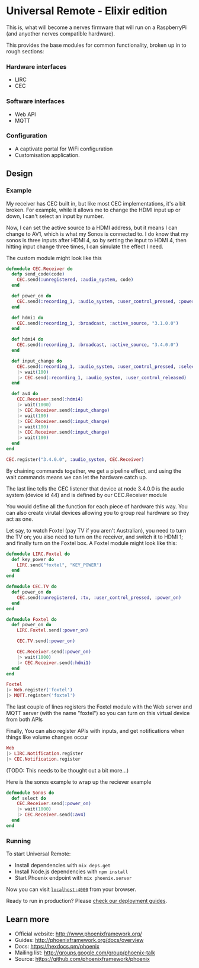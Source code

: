 # Universal Remote - Elixir edition

This is, what will become a nerves firmware that will run on a RaspberryPi (and anyother nerves compatible hardware).

This provides the base modules for common functionality, broken up in to rough sections:

### Hardware interfaces

* LIRC
* CEC

### Software interfaces

* Web API
* MQTT

### Configuration

* A captivate portal for WiFi configuration
* Customisation application.

## Design

### Example

My receiver has CEC built in, but like most CEC implementations, it's a bit broken. For example, while it allows me to change the HDMI input up or down, I can't select an input by number.

Now, I can set the active source to a HDMI address, but it means I can change to AV1, which is what my Sonos is connected to. I do know that my sonos is three inputs after HDMI 4, so by setting the input to HDMI 4, then hitting input change three times, I can simulate the effect I need.

The custom module might look like this

```elixir
defmodule CEC.Receiver do
  defp send_code(code)
    CEC.send(:unregistered, :audio_system, code)
  end

  def power_on do
    CEC.send(:recording_1, :audio_system, :user_control_pressed, :power_on)
  end

  def hdmi1 do
    CEC.send(:recording_1, :broadcast, :active_source, "3.1.0.0")
  end

  def hdmi4 do
    CEC.send(:recording_1, :broadcast, :active_source, "3.4.0.0")
  end

  def input_change do
    CEC.send(:recording_1, :audio_system, :user_control_pressed, :select_av_function)
    |> wait(100)
    |> CEC.send(:recording_1, :audio_system, :user_control_released)
  end

  def av4 do
    CEC.Receiver.send(:hdmi4)
    |> wait(1000)
    |> CEC.Receiver.send(:input_change)
    |> wait(100)
    |> CEC.Receiver.send(:input_change)
    |> wait(100)
    |> CEC.Receiver.send(:input_change)
    |> wait(100)
  end
end

CEC.register("3.4.0.0", :audio_system, CEC.Receiver)
```

By chaining commands together, we get a pipeline effect, and using the wait commands means we can let the hardware catch up.

The last line tells the CEC listener that device at node 3.4.0.0 is the audio system (device id 44) and is defined by our CEC.Receiver module

You would define all the function for each piece of hardware this way. You can also create virutal devices allowing you to group real hardware so they act as one.

Let say, to watch Foxtel (pay TV if you aren't Australian), you need to turn the TV on; you also need to turn on the receiver, and switch it to HDMI 1; and finally turn on the Foxtel box. A Foxtel module might look like this:

```elixir
defmodule LIRC.Foxtel do
  def key_power do
    LIRC.send("foxtel", "KEY_POWER")
  end
end

defmodule CEC.TV do
  def power_on do
    CEC.send(:unregistered, :tv, :user_control_pressed, :power_on)
  end
end

defmodule Foxtel do
  def power_on do
    LIRC.Foxtel.send(:power_on)

    CEC.TV.send(:power_on)

    CEC.Receiver.send(:power_on)
    |> wait(1000)
    |> CEC.Receiver.send(:hdmi1)
  end
end

Foxtel
|> Web.register('foxtel')
|> MQTT.register('foxtel')
```

The last couple of lines registers the Foxtel module with the Web server and MQTT server (with the name "foxtel") so you can turn on this virtual device from both APIs

Finally, You can also register APIs with inputs, and get notifications when things like volume changes occur

```elixir
Web
|> LIRC.Notification.register
|> CEC.Notification.register
```

(TODO: This needs to be thought out a bit more...)


Here is the sonos example to wrap up the reciever example

```elixir
defmodule Sonos do
  def select do
    CEC.Receiver.send(:power_on)
    |> wait(1000)
    |> CEC.Receiver.send(:av4)
  end
end
```

### Running

To start Universal Remote:

  * Install dependencies with `mix deps.get`
  * Install Node.js dependencies with `npm install`
  * Start Phoenix endpoint with `mix phoenix.server`

Now you can visit [`localhost:4000`](http://localhost:4000) from your browser.

Ready to run in production? Please [check our deployment guides](http://www.phoenixframework.org/docs/deployment).

## Learn more

  * Official website: http://www.phoenixframework.org/
  * Guides: http://phoenixframework.org/docs/overview
  * Docs: https://hexdocs.pm/phoenix
  * Mailing list: http://groups.google.com/group/phoenix-talk
  * Source: https://github.com/phoenixframework/phoenix
